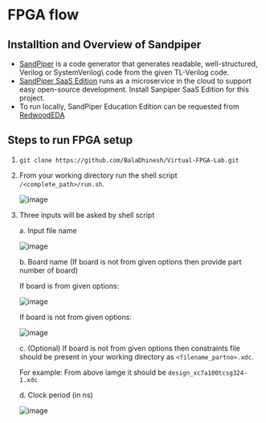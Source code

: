 # FPGA flow 

## Installtion and Overview of Sandpiper
* [SandPiper](https://www.redwoodeda.com/products) is a code generator that generates readable, well-structured, Verilog or SystemVerilog\  code from the given TL-Verilog code.
* [SandPiper SaaS Edition](https://pypi.org/project/sandpiper-saas/) runs as a microservice in the cloud to support easy open-source development. Install Sanpiper SaaS Edition for this project. 
* To run locally, SandPiper Education Edition can be requested from [RedwoodEDA](https://www.redwoodeda.com/products)

## Steps to run FPGA setup
1. `git clone https://github.com/BalaDhinesh/Virtual-FPGA-Lab.git`
2.  From your working directory run the shell script `/<complete_path>/run.sh`.

      ![image](https://user-images.githubusercontent.com/15063738/125673954-680bffd0-94a3-484a-ad28-e2611f74c44f.png)

  
3.  Three inputs will be asked by shell script

    a. Input file name
 
       ![image](https://user-images.githubusercontent.com/15063738/125674121-a9217314-dfd8-4980-b068-73c670678938.png)

    b. Board name (If board is not from given options then provide part number of board)
    
      If board is from given options:
    
       ![image](https://user-images.githubusercontent.com/15063738/125674297-52e8536d-b2f0-4b13-842e-92e6050e5e00.png)
       
      If board is not from given options:
     
       ![image](https://user-images.githubusercontent.com/15063738/125675066-9f5e92cb-9067-4685-b66d-a6625bf4366a.png)

          
    c. (Optional) If board is not from given options then constraints file should be present in your working directory as `<filename_partno>.xdc`.

       For example: From above iamge it should be `design_xc7a100tcsg324-1.xdc`
    
    d. Clock period (in ns)
      
       ![image](https://user-images.githubusercontent.com/15063738/125674515-9b3ac294-176a-4c50-a4a8-aebd6cb974b2.png)

